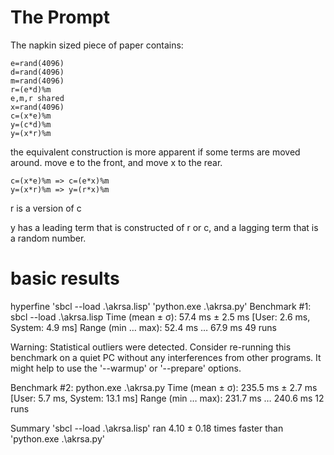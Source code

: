 # The Prompt
The napkin sized piece of paper contains:

```
e=rand(4096)
d=rand(4096)
m=rand(4096)
r=(e*d)%m
e,m,r shared
x=rand(4096)
c=(x*e)%m
y=(c*d)%m
y=(x*r)%m
```

the equivalent construction is more apparent if some terms are moved around.
move e to the front, and move x to the rear.


```
c=(x*e)%m => c=(e*x)%m
y=(x*r)%m => y=(r*x)%m
```

r is a version of c

y has a leading term that is constructed of r or c, and a lagging term that is a random number.

# basic results 

hyperfine 'sbcl --load .\akrsa.lisp' 'python.exe .\akrsa.py'
Benchmark #1: sbcl --load .\akrsa.lisp
  Time (mean ± σ):      57.4 ms ±   2.5 ms    [User: 2.6 ms, System: 4.9 ms]
  Range (min … max):    52.4 ms …  67.9 ms    49 runs

  Warning: Statistical outliers were detected. Consider re-running this benchmark on a quiet PC without any interferences from other programs. It might help to use the '--warmup' or '--prepare' options.

Benchmark #2: python.exe .\akrsa.py
  Time (mean ± σ):     235.5 ms ±   2.7 ms    [User: 5.7 ms, System: 13.1 ms]
  Range (min … max):   231.7 ms … 240.6 ms    12 runs

Summary
  'sbcl --load .\akrsa.lisp' ran
    4.10 ± 0.18 times faster than 'python.exe .\akrsa.py'
